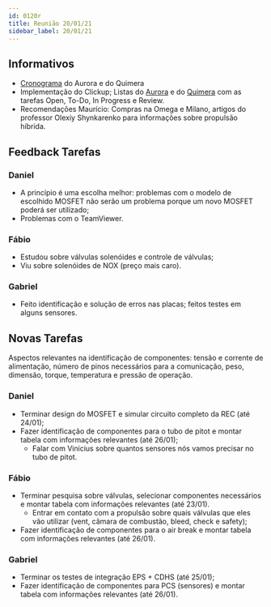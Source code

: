 ```yaml
---
id: 0120r
title: Reunião 20/01/21
sidebar_label: 20/01/21
---
```


## Informativos
- [Cronograma](https://docs.google.com/spreadsheets/d/1niJZeu-scYRjEKRDJ_APWy_Q16CgvpvYUWgqFUNcTBk/edit#gid=977601301) do Aurora e do Quimera
- Implementação do Clickup; Listas do [Aurora](https://app.clickup.com/3004498/v/b/li/11559121?pr=3007293) e do [Quimera](https://app.clickup.com/3004498/v/b/li/5330758?pr=3007293) com as tarefas Open, To-Do, In Progress e Review.
- Recomendações Maurício: Compras na Omega e Milano, artigos do professor Olexiy Shynkarenko para informações sobre propulsão híbrida.

## Feedback Tarefas
### Daniel
- A princípio é uma escolha melhor: problemas com o modelo de escolhido MOSFET não serão um problema porque um novo MOSFET poderá ser utilizado;
- Problemas com o TeamViewer.

### Fábio
- Estudou sobre válvulas solenóides e controle de válvulas; 
- Viu sobre solenóides de NOX (preço mais caro).

### Gabriel
- Feito identificação e solução de erros nas placas; feitos testes em alguns sensores.

## Novas Tarefas
Aspectos relevantes na identificação de componentes: tensão e corrente de alimentação, número de pinos necessários para a comunicação, peso, dimensão, torque, temperatura e pressão de operação.

### Daniel
- Terminar design do MOSFET e simular circuito completo da REC (até 24/01);
- Fazer identificação de componentes para o tubo de pitot e montar tabela com informações relevantes (até 26/01);
    - Falar com Vinicius sobre quantos sensores nós vamos precisar no tubo de pitot. 

### Fábio
- Terminar pesquisa sobre válvulas, selecionar componentes necessários e montar tabela com informações relevantes (até 23/01).
    - Entrar em contato com a propulsão sobre quais válvulas que eles vão utilizar (vent, câmara de combustão, bleed, check e safety);
- Fazer identificação de componentes para o air break e montar tabela com informações relevantes (até 26/01).

### Gabriel
- Terminar os testes de integração EPS + CDHS (até 25/01);
- Fazer identificação de componentes para PCS (sensores) e montar tabela com informações relevantes (até 26/01).